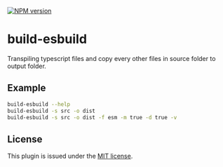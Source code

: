 [![NPM version](https://img.shields.io/npm/v/build-esbuild.svg)](https://www.npmjs.com/package/build-esbuild)

# build-esbuild

Transpiling typescript files and copy every other files in source folder to output folder.

## Example
```sh
build-esbuild --help
build-esbuild -s src -o dist
build-esbuild -s src -o dist -f esm -m true -d true -v
```

## License

This plugin is issued under the [MIT license](./LICENSE).
